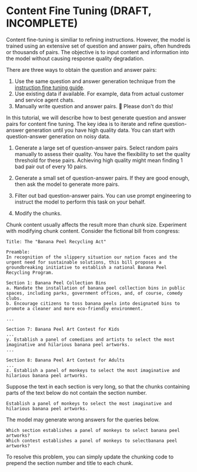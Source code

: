 # Content Fine Tuning (DRAFT, INCOMPLETE)

Content fine-tuning is similiar to refining instructions.
However, the model is trained using an extensive set of question and answer pairs, often hundreds or thousands of pairs.
The objective is to input content and information into the model without causing response quality degradation.

There are three ways to obtain the question and answer pairs:
1. Use the same question and answer generation technique from the [instruction fine tuning guide](https://github.com/lamini-ai/sdk/blob/main/ift.md).
2. Use existing data if available. For example, data from actual customer and service agent chats.
3. Manually write question and answer pairs. 🚫 Please don't do this!

In this tutorial, we will describe how to best generate question and answer pairs for content fine tuning.
The key idea is to iterate and refine question-answer generation until you have high quality data.
You can start with question-answer generation on noisy data.

1. Generate a large set of question-answer pairs.
Select random pairs manually to assess their quality. You have the flexibility to set the quality threshold for these pairs. Achieving high quality might mean finding 1 bad pair out of every 10 pairs.

2. Generate a small set of question-answer pairs. If they are good enough, then ask the model to
generate more pairs.

3. Filter out bad question-answer pairs.
You can use prompt engineering to instruct the model to perform this task on your behalf.

4. Modify the chunks.

Chunk content usually affects the result more than chunk size.
Experiment with modifying chunk content.  Consider the fictional bill from congress:

```
Title: The "Banana Peel Recycling Act"

Preamble:
In recognition of the slippery situation our nation faces and the urgent need for sustainable solutions, this bill proposes a groundbreaking initiative to establish a national Banana Peel Recycling Program.

Section 1: Banana Peel Collection Bins
a. Mandate the installation of banana peel collection bins in public spaces, including parks, government offices, and, of course, comedy clubs.
b. Encourage citizens to toss banana peels into designated bins to promote a cleaner and more eco-friendly environment.

...

Section 7: Banana Peel Art Contest for Kids
...
y. Establish a panel of comedians and artists to select the most imaginative and hilarious banana peel artworks.
...

Section 8: Banana Peel Art Contest for Adults
...
z. Establish a panel of monkeys to select the most imaginative and hilarious banana peel artworks.
```

Suppose the text in each section is very long, so that the chunks containing parts of the text below do not contain the section number.
```
Establish a panel of monkeys to select the most imaginative and hilarious banana peel artworks.
```

The model may generate wrong answers for the queries below.
```
Which section establishes a panel of monkeys to select banana peel artworks?
Which contest establishes a panel of monkeys to selectbanana peel artworks?
```

To resolve this problem, you can simply update the chunking code to prepend the section number and
title to each chunk.